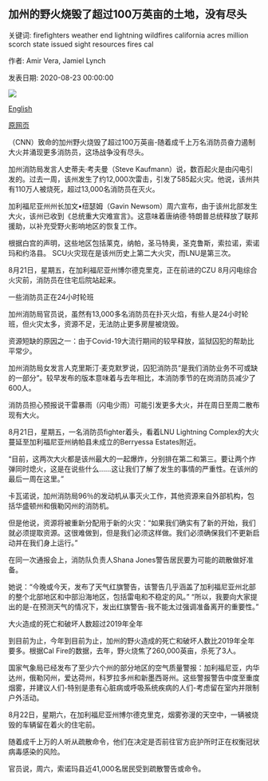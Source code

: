 ## 加州的野火烧毁了超过100万英亩的土地，没有尽头

关键词: firefighters weather end lightning wildfires california acres million scorch state issued sight resources fires cal

作者: Amir Vera, Jamiel Lynch

发表日期: 2020-08-23 00:00:00

![](https://cdn.cnn.com/cnnnext/dam/assets/200822202244-01-wildfires-0822-super-tease.jpg)

[English](California%20wildfires%20scorch%20more%20than%201%20million%20acres%20with%20no%20end%20in%20sight.md)

[原网页](https://edition.cnn.com/2020/08/23/us/california-wildfires-sunday/index.html)

（CNN）致命的加州野火烧毁了超过100万英亩-随着成千上万名消防员奋力遏制大火并涌现更多消防员，这场战争没有尽头。

加州消防局发言人史蒂夫·考夫曼（Steve Kaufmann）说，数百起火是由闪电引发的。过去一周，该州发生了约12,000次雷击，引发了585起火灾。他说，该州共有110万人被烧死，超过13,000名消防员在灭火。

加利福尼亚州州长加文•纽瑟姆（Gavin Newsom）周六宣布，由于该州北部发生大火，该州已收到《总统重大灾难宣言》。这意味着唐纳德·特朗普总统释放了联邦援助，以补充受野火影响地区的恢复工作。

根据白宫的声明，这些地区包括莱克，纳帕，圣马特奥，圣克鲁斯，索拉诺，索诺玛和约洛县。 SCU火灾现在是该州历史上第二大火灾，而LNU是第三次。

8月21日，星期五，在加利福尼亚州博尔德克里克，正在前进的CZU 8月闪电综合火灾前，消防员在住宅后院站起来。

一些消防员正在24小时轮班

加州消防局官员说，虽然有13,000多名消防员在扑灭火焰，有些人是24小时轮班，但火灾太多，资源不足，无法防止更多房屋被烧毁。

资源短缺的原因之一：由于Covid-19大流行期间的较早释放，监狱囚犯的帮助比平常少。

加州消防局女发言人克里斯汀·麦克默罗说，囚犯消防员“是我们消防业务不可或缺的一部分”。较早发布的版本意味着与去年相比，本消防季节的在岗消防员减少了600人。

消防员担心预报说干雷暴雨（闪电少雨）可能引发更多大火，并在周日至周二散布现有大火。

8月21日，星期五，一名消防员fighter着头，看着LNU Lightning Complex的大火蔓延至加利福尼亚州纳帕县未成立的Berryessa Estates附近。

“目前，这两次大火都是该州最大的一起爆炸，分别排在第二和第三。要让两个炸弹同时熄火，这是在说些什么……这让我们了解了发生的事情的严重性。在该州的最后一周在这里。”

卡瓦诺说，加州消防局96％的发动机从事灭火工作，其他资源来自外部机构，包括华盛顿州和俄勒冈州的消防机。

但是他说，资源将被重新分配用于新的火灾：“如果我们确实有了新的开始，我们就必须提取资源。这很难做到，但是我们必须这样做。我们必须确保我们不更新启动并在我们身上运行。”

在同一次通报会上，消防队负责人Shana Jones警告居民要为可能的疏散做好准备。

她说：“今晚或今天，发布了天气红旗警告，该警告几乎涵盖了加利福尼亚州北部的整个北部地区和中部沿海地区，包括雷电和不稳定的风。” “所以，我要向大家提出的是-在预测天气的情况下，发出红旗警告-我不能太过强调准备离开的重要性。”

大火造成的死亡和破坏人数超过2019年全年

到目前为止，今年到目前为止，加州的野火造成的死亡和破坏人数比2019年全年要多。根据Cal Fire的数据，去年，野火烧焦了260,000英亩，杀死了3人。

国家气象局已经发布了至少六个州的部分地区的空气质量警报：加利福尼亚，内华达州，俄勒冈州，爱达荷州，科罗拉多州和新墨西哥州。这些警报警告中度至重度烟雾，并建议人们-特别是患有心脏病或呼吸系统疾病的人们-考虑留在室内并限制户外活动。

8月22日，星期六，在加利福尼亚州博尔德克里克，烟雾弥漫的天空中，一辆被烧毁的车辆留在着火的住宅前。

随着成千上万的人听从疏散命令，他们在决定是否前往官方庇护所时正在权衡冠状病毒感染的风险。

官员说，周六，索诺玛县近41,000名居民受到疏散警告或命令。